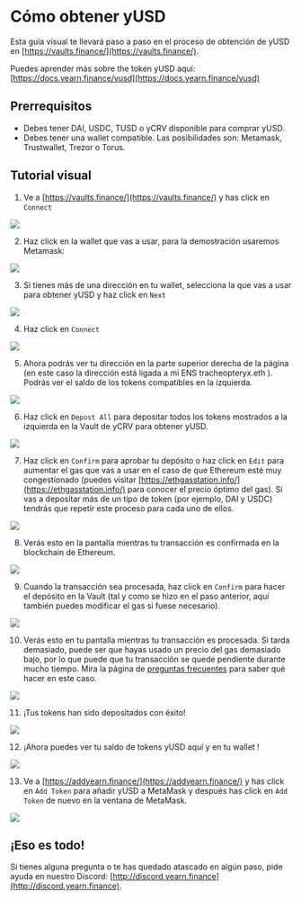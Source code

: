 # Cómo obtener yUSD

Esta guía visual te llevará paso a paso en el proceso de obtención de yUSD en [https://vaults.finance/](https://vaults.finance/).

Puedes aprender más sobre the token yUSD aquí: [https://docs.yearn.finance/yusd](https://docs.yearn.finance/yusd)

## Prerrequisitos

- Debes tener DAI, USDC, TUSD o yCRV disponible para comprar yUSD.
- Debes tener una wallet compatible. Las posibilidades son: Metamask, Trustwallet, Trezor o Torus.

## Tutorial visual

1. Ve a [https://vaults.finance/](https://vaults.finance/) y has click en `Connect`

![](https://i.imgur.com/8eSziEU.png)

2. Haz click en la wallet que vas a usar, para la demostración usaremos Metamask:

![](https://i.imgur.com/dXa0KbK.png)

3. Si tienes más de una dirección en tu wallet, selecciona la que vas a usar para obtener yUSD y haz click en `Next`

![](https://i.imgur.com/PzbFf0E.png)

4. Haz click en `Connect`

![](https://i.imgur.com/5SEL1Vy.png)

5. Ahora podrás ver tu dirección en la parte superior derecha de la página \(en este caso la dirección está ligada a mi ENS tracheopteryx.eth ). Podrás ver el saldo de los tokens compatibles en la izquierda.

![](https://i.imgur.com/GDxMMQI.png)

6. Haz click en `Depost All` para depositar todos los tokens mostrados a la izquierda en la Vault de yCRV para obtener yUSD.

![](https://i.imgur.com/JHSGFA3.png)

7. Haz click en `Confirm` para aprobar tu depósito o haz click en `Edit` para aumentar el gas que vas a usar en el caso de que Ethereum esté muy congestionado \(puedes visitar [https://ethgasstation.info/](https://ethgasstation.info/) para conocer el precio óptimo del gas). Si vas a depositar más de un tipo de token \(por ejemplo, DAI y USDC) tendrás que repetir este proceso para cada uno de ellos.

![](https://i.imgur.com/WNJlI34.png)

8. Verás esto en la pantalla mientras tu transacción es confirmada en la blockchain de Ethereum.

![](https://i.imgur.com/CpCDR2w.png)

9. Cuando la transacción sea procesada, haz click en `Confirm` para hacer el depósito en la Vault \(tal y como se hizo en el paso anterior, aquí también puedes modificar el gas si fuese necesario).

![](https://i.imgur.com/Q3lpJLL.png)

10. Verás esto en tu pantalla mientras tu transacción es procesada. Si tarda demasiado, puede ser que hayas usado un precio del gas demasiado bajo, por lo que puede que tu transacción se quede pendiente durante mucho tiempo. Mira la página de [preguntas frecuentes](https://docs.yearn.finance/v/spanish/faq#he-enviado-una-transaccion-en-ethereum-pero-dice-que-esta-pendiente-que-puedo-hacer-para-arreglarlo) para saber qué hacer en este caso.

![](https://i.imgur.com/9uuGBV7.png)

11. ¡Tus tokens han sido depositados con éxito!

![](https://i.imgur.com/gxBiSep.png)

12. ¡Ahora puedes ver tu saldo de tokens yUSD aquí y en tu wallet !

![](https://i.imgur.com/nivD4q2.png)

13. Ve a [https://addyearn.finance/](https://addyearn.finance/) y has click en `Add Token` para añadir yUSD a MetaMask y después has click en `Add Token` de nuevo en la ventana de MetaMask.

![](https://i.imgur.com/BIlPYeb.png)

## ¡Eso es todo!

Si tienes alguna pregunta o te has quedado atascado en algún paso, pide ayuda en nuestro Discord: [http://discord.yearn.finance](http://discord.yearn.finance).
